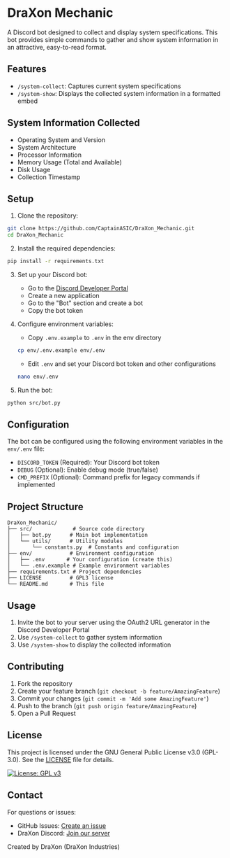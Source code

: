 # DraXon Mechanic

A Discord bot designed to collect and display system specifications. This bot provides simple commands to gather and show system information in an attractive, easy-to-read format.

## Features

- `/system-collect`: Captures current system specifications
- `/system-show`: Displays the collected system information in a formatted embed

## System Information Collected

- Operating System and Version
- System Architecture
- Processor Information
- Memory Usage (Total and Available)
- Disk Usage
- Collection Timestamp

## Setup

1. Clone the repository:
```bash
git clone https://github.com/CaptainASIC/DraXon_Mechanic.git
cd DraXon_Mechanic
```

2. Install the required dependencies:
```bash
pip install -r requirements.txt
```

3. Set up your Discord bot:
   - Go to the [Discord Developer Portal](https://discord.com/developers/applications)
   - Create a new application
   - Go to the "Bot" section and create a bot
   - Copy the bot token

4. Configure environment variables:
   - Copy `.env.example` to `.env` in the env directory
   ```bash
   cp env/.env.example env/.env
   ```
   - Edit `.env` and set your Discord bot token and other configurations
   ```bash
   nano env/.env
   ```

5. Run the bot:
```bash
python src/bot.py
```

## Configuration

The bot can be configured using the following environment variables in the `env/.env` file:

- `DISCORD_TOKEN` (Required): Your Discord bot token
- `DEBUG` (Optional): Enable debug mode (true/false)
- `CMD_PREFIX` (Optional): Command prefix for legacy commands if implemented

## Project Structure

```
DraXon_Mechanic/
├── src/             # Source code directory
│   ├── bot.py      # Main bot implementation
│   └── utils/      # Utility modules
│       └── constants.py  # Constants and configuration
├── env/            # Environment configuration
│   ├── .env       # Your configuration (create this)
│   └── .env.example # Example environment variables
├── requirements.txt # Project dependencies
├── LICENSE         # GPL3 license
└── README.md       # This file
```

## Usage

1. Invite the bot to your server using the OAuth2 URL generator in the Discord Developer Portal
2. Use `/system-collect` to gather system information
3. Use `/system-show` to display the collected information

## Contributing

1. Fork the repository
2. Create your feature branch (`git checkout -b feature/AmazingFeature`)
3. Commit your changes (`git commit -m 'Add some AmazingFeature'`)
4. Push to the branch (`git push origin feature/AmazingFeature`)
5. Open a Pull Request

## License 

This project is licensed under the GNU General Public License v3.0 (GPL-3.0). See the [LICENSE](LICENSE) file for details.

[![License: GPL v3](https://img.shields.io/badge/License-GPLv3-blue.svg)](https://www.gnu.org/licenses/gpl-3.0)

## Contact

For questions or issues:
- GitHub Issues: [Create an issue](https://github.com/CaptainASIC/DraXon_Mechanic/issues)
- DraXon Discord: [Join our server](https://discord.gg/bjFZBRhw8Q)

Created by DraXon (DraXon Industries)
